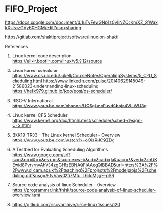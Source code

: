 # FIFO_Project

https://docs.google.com/document/d/1uTvFewGNp1zQyIiNZCcKmXZ_2fWaxkXUsczGVy6CHGM/edit?usp=sharing










https://gitlab.com/shaktiproject/software/linux-on-shakti


References

1. Linux kernel code description
	https://elixir.bootlin.com/linux/v5.9.12/source 

2. Linux kernel scheduler
	https://www.cs.uic.edu/~jbell/CourseNotes/OperatingSystems/5_CPU_Scheduling.html
	https://www.linkedin.com/pulse/20140629145049-21586023-understanding-linux-scheduling
	https://helix979.github.io/jkoo/post/os-scheduler/
	
3. RISC-V International
	https://www.youtube.com/channel/UC5gLmcFuvdGbajs4VL-WU3g

4. Linux kernel CFS Scheduler
	https://www.kernel.org/doc/html/latest/scheduler/sched-design-CFS.html
	
5. BKK19-TR03 - The Linux Kernel Scheduler - Overview
	https://www.youtube.com/watch?v=oOiaRHC9ZDg
	
6. A Testbed for Evaluating Scheduling Algorithms
	https://www.google.com/url?sa=t&rct=j&q=&esrc=s&source=web&cd=&cad=rja&uact=8&ved=2ahUKEwid8PvrvrnvAhVS4zgGHfzEBNAQFjAAegQIBBAD&url=https%3A%2F%2Fwww.cl.cam.ac.uk%2Fteaching%2Fprojects%2Fmodelprojs%2Fscheduling.pdf&usg=AOvVaw02fi7MtuLL6iIoMggF-pSR
 
7. Source code analysis of linux Scheduler - Overview
	https://programmer.ink/think/source-code-analysis-of-linux-scheduler-overview.html
	
8. 
	https://github.com/riscvarchive/riscv-linux/issues/120









